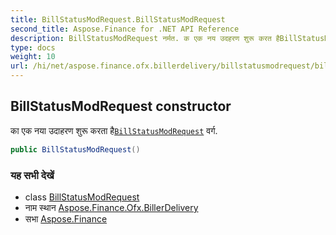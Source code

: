 ```yaml
---
title: BillStatusModRequest.BillStatusModRequest
second_title: Aspose.Finance for .NET API Reference
description: BillStatusModRequest नर्मत. क एक नय उदहरण शुरू करत हैBillStatusModRequest वर्ग.
type: docs
weight: 10
url: /hi/net/aspose.finance.ofx.billerdelivery/billstatusmodrequest/billstatusmodrequest/
---
```

## BillStatusModRequest constructor

का एक नया उदाहरण शुरू करता है[`BillStatusModRequest`](../) वर्ग.

```csharp
public BillStatusModRequest()
```

### यह सभी देखें

* class [BillStatusModRequest](../)
* नाम स्थान [Aspose.Finance.Ofx.BillerDelivery](../../billstatusmodrequest/)
* सभा [Aspose.Finance](../../../)


